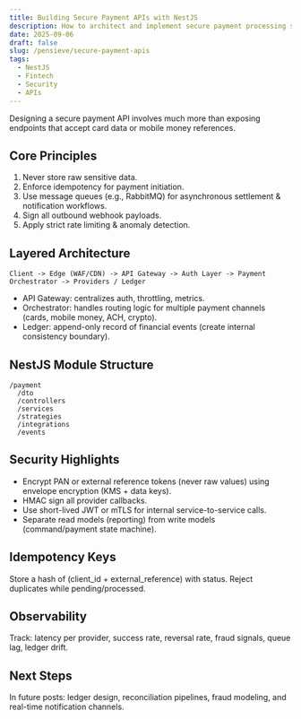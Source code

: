 ```yaml
---
title: Building Secure Payment APIs with NestJS
description: How to architect and implement secure payment processing systems using NestJS, including encryption, validation, and PCI considerations.
date: 2025-09-06
draft: false
slug: /pensieve/secure-payment-apis
tags:
  - NestJS
  - Fintech
  - Security
  - APIs
---
```


Designing a secure payment API involves much more than exposing endpoints that accept card data or mobile money references.

## Core Principles

1. Never store raw sensitive data.
2. Enforce idempotency for payment initiation.
3. Use message queues (e.g., RabbitMQ) for asynchronous settlement & notification workflows.
4. Sign all outbound webhook payloads.
5. Apply strict rate limiting & anomaly detection.

## Layered Architecture

```
Client -> Edge (WAF/CDN) -> API Gateway -> Auth Layer -> Payment Orchestrator -> Providers / Ledger
```

- API Gateway: centralizes auth, throttling, metrics.
- Orchestrator: handles routing logic for multiple payment channels (cards, mobile money, ACH, crypto).
- Ledger: append-only record of financial events (create internal consistency boundary).

## NestJS Module Structure

```
/payment
  /dto
  /controllers
  /services
  /strategies
  /integrations
  /events
```

## Security Highlights

- Encrypt PAN or external reference tokens (never raw values) using envelope encryption (KMS + data keys).
- HMAC sign all provider callbacks.
- Use short-lived JWT or mTLS for internal service-to-service calls.
- Separate read models (reporting) from write models (command/payment state machine).

## Idempotency Keys

Store a hash of (client_id + external_reference) with status. Reject duplicates while pending/processed.

## Observability

Track: latency per provider, success rate, reversal rate, fraud signals, queue lag, ledger drift.

## Next Steps

In future posts: ledger design, reconciliation pipelines, fraud modeling, and real-time notification channels.
